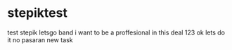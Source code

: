 # stepiktest
test stepik
letsgo band
i want to be a proffesional in this deal
123
ok lets do it no pasaran
new task

